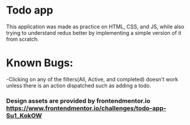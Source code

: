 # Todo app

This application was made as practice on HTML, CSS, and JS, while also trying to understand redux better by implementing a simple version of it from scratch.

# Known Bugs:

-Clicking on any of the filters(All, Active, and completed) doesn't work unless there is an action dispatched such as adding a todo.

### Design assets are provided by frontendmentor.io https://www.frontendmentor.io/challenges/todo-app-Su1_KokOW
